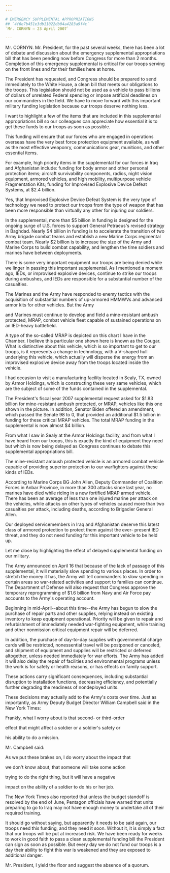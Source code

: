 ```yaml
---
---

# EMERGENCY SUPPLEMENTAL APPROPRIATIONS
## `4f6e7b451e3db11022db04a4283a9f4c`
`Mr. CORNYN — 23 April 2007`

---
```



Mr. CORNYN. Mr. President, for the past several weeks, there has been 
a lot of debate and discussion about the emergency supplemental 
appropriations bill that has been pending now before Congress for more 
than 2 months. Completion of this emergency supplemental is critical 
for our troops serving on the front lines and for their families here 
at home.

The President has requested, and Congress should be prepared to send 
immediately to the White House, a clean bill that meets our obligations 
to the troops. This legislation should not be used as a vehicle to pass 
billions of dollars of unrelated Federal spending or impose artificial 
deadlines on our commanders in the field. We have to move forward with 
this important military funding legislation because our troops deserve 
nothing less.

I want to highlight a few of the items that are included in this 
supplemental appropriations bill so our colleagues can appreciate how 
essential it is to get these funds to our troops as soon as possible.

This funding will ensure that our forces who are engaged in 
operations overseas have the very best force protection equipment 
available, as well as the most effective weaponry, communications gear, 
munitions, and other essential items.

For example, high priority items in the supplemental for our forces 
in Iraq and Afghanistan include: funding for body armor and other 
personal protection items; aircraft survivability components, radios, 
night vision equipment, armored vehicles, and high mobility, 
multipurpose vehicle Fragmentation Kits; funding for Improvised 
Explosive Device Defeat Systems, at $2.4 billion.

Yes, that Improvised Explosive Device Defeat System is the very type 
of technology we need to protect our troops from the type of weapon 
that has been more responsible than virtually any other for injuring 
our soldiers.

In the supplemental, more than $5 billion in funding is designed for 
the ongoing surge of U.S. forces to support General Petraeus's revised 
strategy in Baghdad. Nearly $4 billion in funding is to accelerate the 
transition of two Army brigade combat teams and establish a new Marine 
Corps regimental combat team. Nearly $2 billion is to increase the size 
of the Army and Marine Corps to build combat capability, and lengthen 
the time soldiers and marines have between deployments.

There is some very important equipment our troops are being denied 
while we linger in passing this important supplemental. As I mentioned 
a moment ago, IEDs, or improvised explosive devices, continue to strike 
our troops during ambushes, and IEDs are responsible for a substantial 
number of the casualties.

The Marines and the Army have responded to enemy tactics with the 
acquisition of substantial numbers of up-armored HMMWVs and advanced 
armor kits for other vehicles. But the Army


and Marines must continue to develop and field a mine-resistant ambush 
protected, MRAP, combat vehicle fleet capable of sustained operations 
on an IED-heavy battlefield.

A type of the so-called MRAP is depicted on this chart I have in the 
Chamber. I believe this particular one shown here is known as the 
Cougar. What is distinctive about this vehicle, which is so important 
to get to our troops, is it represents a change in technology, with a 
V-shaped hull underlying this vehicle, which actually will disperse the 
energy from an improvised explosive device away from the troops located 
inside the vehicle.

I had occasion to visit a manufacturing facility located in Sealy, 
TX, owned by Armor Holdings, which is constructing these very same 
vehicles, which are the subject of some of the funds contained in the 
supplemental.

The President's fiscal year 2007 supplemental request asked for $1.83 
billion for mine-resistant ambush protected, or MRAP, vehicles like 
this one shown in the picture. In addition, Senator Biden offered an 
amendment, which passed the Senate 98 to 0, that provided an additional 
$1.5 billion in funding for these critical MRAP vehicles. The total 
MRAP funding in the supplemental is now almost $4 billion.

From what I saw in Sealy at the Armor Holdings facility, and from 
what I have heard from our troops, this is exactly the kind of 
equipment they need but which is now being delayed as Congress 
continues to debate this supplemental appropriations bill.

The mine-resistant ambush protected vehicle is an armored combat 
vehicle capable of providing superior protection to our warfighters 
against these kinds of IEDs.

According to Marine Corps BG John Allen, Deputy Commander of 
Coalition Forces in Anbar Province, in more than 300 attacks since last 
year, no marines have died while riding in a new fortified MRAP armed 
vehicle. There has been an average of less than one injured marine per 
attack on the vehicles, while attacks on other types of vehicles caused 
more than two casualties per attack, including deaths, according to 
Brigadier General Allen.


Our deployed servicemembers in Iraq and Afghanistan deserve this 
latest class of armored protection to protect them against the ever-
present IED threat, and they do not need funding for this important 
vehicle to be held up.

Let me close by highlighting the effect of delayed supplemental 
funding on our military.

The Army announced on April 16 that because of the lack of passage of 
this supplemental, it will materially slow spending to various places. 
In order to stretch the money it has, the Army will tell commanders to 
slow spending in certain areas so war-related activities and support to 
families can continue. The Department of Defense will also request that 
Congress approve the temporary reprogramming of $1.6 billion from Navy 
and Air Force pay accounts to the Army's operating account.

Beginning in mid-April--about this time--the Army has begun to slow 
the purchase of repair parts and other supplies, relying instead on 
existing inventory to keep equipment operational. Priority will be 
given to repair and refurbishment of immediately needed war-fighting 
equipment, while training and other nonmission critical equipment 
repair will be deferred.

In addition, the purchase of day-to-day supplies with governmental 
charge cards will be restricted, nonessential travel will be postponed 
or canceled, and shipment of equipment and supplies will be restricted 
or deferred altogether, unless needed immediately for war efforts. The 
Army has added it will also delay the repair of facilities and 
environmental programs unless the work is for safety or health reasons, 
or has effects on family support.

These actions carry significant consequences, including substantial 
disruption to installation functions, decreasing efficiency, and 
potentially further degrading the readiness of nondeployed units.

These decisions may actually add to the Army's costs over time. Just 
as importantly, as Army Deputy Budget Director William Campbell said in 
the New York Times:




 Frankly, what I worry about is that second- or third-order 


 effect that might affect a soldier or a soldier's safety or 


 his ability to do a mission.


Mr. Campbell said:




 As we put these brakes on, I do worry about the impact that 


 we don't know about, that someone will take some action 


 trying to do the right thing, but it will have a negative 


 impact on the ability of a soldier to do his or her job.


The New York Times also reported that unless the budget standoff is 
resolved by the end of June, Pentagon officials have warned that units 
preparing to go to Iraq may not have enough money to undertake all of 
their required training.

It should go without saying, but apparently it needs to be said 
again, our troops need this funding, and they need it soon. Without it, 
it is simply a fact that our troops will be put at increased risk. We 
have been ready for weeks to work in good faith to pass a clean 
supplemental funding bill the President can sign as soon as possible. 
But every day we do not fund our troops is a day their ability to fight 
this war is weakened and they are exposed to additional danger.

Mr. President, I yield the floor and suggest the absence of a quorum.